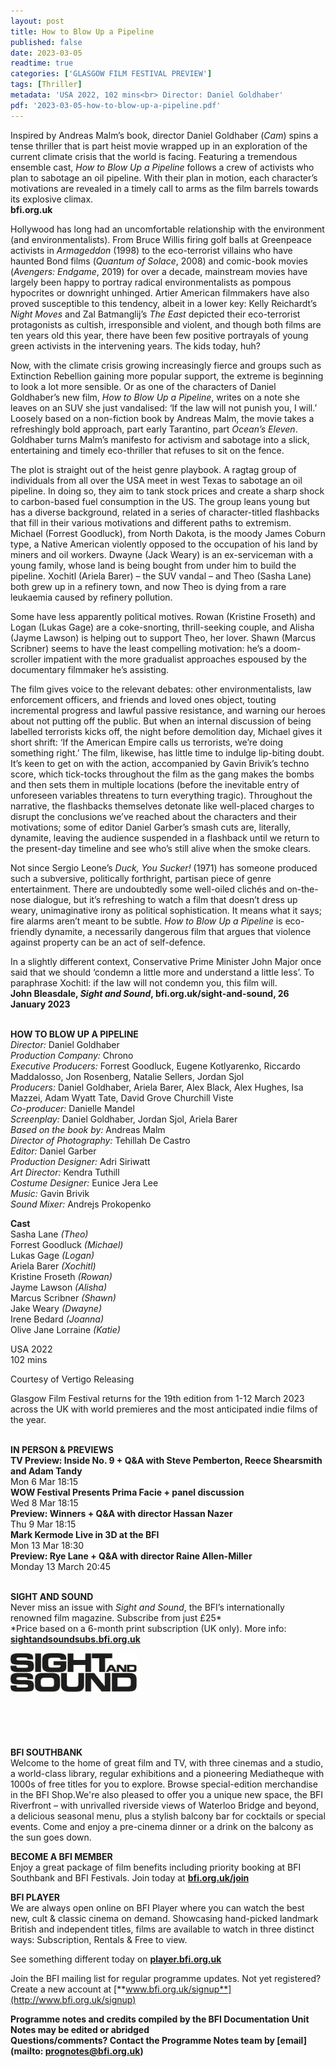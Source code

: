 ```yaml
---
layout: post
title: How to Blow Up a Pipeline
published: false
date: 2023-03-05
readtime: true
categories: ['GLASGOW FILM FESTIVAL PREVIEW']
tags: [Thriller]
metadata: 'USA 2022, 102 mins<br> Director: Daniel Goldhaber'
pdf: '2023-03-05-how-to-blow-up-a-pipeline.pdf'
---
```


Inspired by Andreas Malm’s book, director Daniel Goldhaber (_Cam_) spins a tense thriller that is part heist movie wrapped up in an exploration of the current climate crisis that the world is facing. Featuring a tremendous ensemble cast, _How to Blow Up a Pipeline_ follows a crew of activists who plan to sabotage an oil pipeline. With their plan in motion, each character’s motivations are revealed in a timely call to arms as the film barrels towards its explosive climax.  
**bfi.org.uk**

Hollywood has long had an uncomfortable relationship with the environment (and environmentalists). From Bruce Willis firing golf balls at Greenpeace activists in _Armageddon_ (1998) to the eco-terrorist villains who have haunted Bond films (_Quantum of Solace_, 2008) and comic-book movies (_Avengers: Endgame_, 2019) for over a decade, mainstream movies have largely been happy to portray radical environmentalists as pompous hypocrites or downright unhinged. Artier American filmmakers have also proved susceptible to this tendency, albeit in a lower key: Kelly Reichardt’s _Night Moves_ and Zal Batmanglij’s _The East_ depicted their eco-terrorist protagonists as cultish, irresponsible and violent, and though both films are ten years old this year, there have been few positive portrayals of young green activists in the intervening years. The kids today, huh?

Now, with the climate crisis growing increasingly fierce and groups such as Extinction Rebellion gaining more popular support, the extreme is beginning to look a lot more sensible. Or as one of the characters of Daniel Goldhaber’s new film, _How to Blow Up a Pipeline_, writes on a note she leaves on an SUV she just vandalised: ‘If the law will not punish you, I will.’ Loosely based on a non-fiction book by Andreas Malm, the movie takes a refreshingly bold approach, part early Tarantino, part _Ocean’s Eleven_. Goldhaber turns Malm’s manifesto for activism and sabotage into a slick, entertaining and timely eco-thriller that refuses to sit on the fence.

The plot is straight out of the heist genre playbook. A ragtag group of individuals from all over the USA meet in west Texas to sabotage an oil pipeline. In doing so, they aim to tank stock prices and create a sharp shock to carbon-based fuel consumption in the US. The group leans young but has a diverse background, related in a series of character-titled flashbacks that fill in their various motivations and different paths to extremism. Michael (Forrest Goodluck), from North Dakota, is the moody James Coburn type, a Native American violently opposed to the occupation of his land by miners and oil workers. Dwayne (Jack Weary) is an ex-serviceman with a young family, whose land is being bought from under him to build the pipeline. Xochitl (Ariela Barer) – the SUV vandal – and Theo (Sasha Lane) both grew up in a refinery town, and now Theo is dying from a rare leukaemia caused by refinery pollution.

Some have less apparently political motives. Rowan (Kristine Froseth) and Logan (Lukas Gage) are a coke-snorting, thrill-seeking couple, and Alisha (Jayme Lawson) is helping out to support Theo, her lover. Shawn (Marcus Scribner) seems to have the least compelling motivation: he’s a doom-scroller impatient with the more gradualist approaches espoused by the documentary filmmaker he’s assisting.

The film gives voice to the relevant debates: other environmentalists, law enforcement officers, and friends and loved ones object, touting incremental progress and lawful passive resistance, and warning our heroes about not putting off the public. But when an internal discussion of being labelled terrorists kicks off, the night before demolition day, Michael gives it short shrift: ‘If the American Empire calls us terrorists, we’re doing something right.’ The film, likewise, has little time to indulge lip-biting doubt. It’s keen to get on with the action, accompanied by Gavin Brivik’s techno score, which tick-tocks throughout the film as the gang makes the bombs and then sets them in multiple locations (before the inevitable entry of unforeseen variables threatens to turn everything tragic). Throughout the narrative, the flashbacks themselves detonate like well-placed charges to disrupt the conclusions we’ve reached about the characters and their motivations; some of editor Daniel Garber’s smash cuts are, literally, dynamite, leaving the audience suspended in a flashback until we return to the present-day timeline and see who’s still alive when the smoke clears.

Not since Sergio Leone’s _Duck, You Sucker!_ (1971) has someone produced such a subversive, politically forthright, partisan piece of genre entertainment. There are undoubtedly some well-oiled clichés and on-the-nose dialogue, but it’s refreshing to watch a film that doesn’t dress up weary, unimaginative irony as political sophistication. It means what it says; fire alarms aren’t meant to be subtle. _How to Blow Up a Pipeline_ is eco-friendly dynamite, a necessarily dangerous film that argues that violence against property can be an act of  self-defence.

In a slightly different context, Conservative Prime Minister John Major once said that we should ‘condemn a little more and understand a little less’. To paraphrase Xochitl: if the law will not condemn you, this film will.  
**John Bleasdale, _Sight and Sound_, bfi.org.uk/sight-and-sound, 26 January 2023**
<br><br>

**HOW TO BLOW UP A PIPELINE**<br>
_Director:_ Daniel Goldhaber<br>
_Production Company:_ Chrono<br>
_Executive Producers:_ Forrest Goodluck,  Eugene Kotlyarenko, Riccardo Maddalosso,  Jon Rosenberg, Natalie Sellers, Jordan Sjol<br>
_Producers:_ Daniel Goldhaber, Ariela Barer,  Alex Black, Alex Hughes, Isa Mazzei,  Adam Wyatt Tate, David Grove Churchill Viste<br>
_Co-producer:_ Danielle Mandel<br>
_Screenplay:_ Daniel Goldhaber, Jordan Sjol,  Ariela Barer<br>
_Based on the book by:_ Andreas Malm<br>
_Director of Photography:_ Tehillah De Castro<br>
_Editor:_ Daniel Garber<br>
_Production Designer:_ Adri Siriwatt<br>
_Art Director:_ Kendra Tuthill<br>
_Costume Designer:_ Eunice Jera Lee<br>
_Music:_ Gavin Brivik<br>
_Sound Mixer:_ Andrejs Prokopenko<br>

**Cast**<br>
Sasha Lane _(Theo)_<br>
Forrest Goodluck _(Michael)_<br>
Lukas Gage _(Logan)_<br>
Ariela Barer _(Xochitl)_<br>
Kristine Froseth _(Rowan)_<br>
Jayme Lawson _(Alisha)_<br>
Marcus Scribner _(Shawn)_<br>
Jake Weary _(Dwayne)_<br>
Irene Bedard _(Joanna)_<br>
Olive Jane Lorraine _(Katie)_<br>

USA 2022<br>
102 mins

Courtesy of Vertigo Releasing

Glasgow Film Festival returns for the 19th edition from 1-12 March 2023 across the UK with world premieres and the most anticipated indie films of the year.<br><br>


**IN PERSON & PREVIEWS**<br>
**TV Preview: Inside No. 9 + Q&A with Steve Pemberton, Reece Shearsmith and Adam Tandy**<br>
Mon 6 Mar 18:15<br>
**WOW Festival Presents Prima Facie  + panel discussion**<br>
Wed 8 Mar 18:15<br>
**Preview: Winners + Q&A with director  Hassan Nazer**<br>
Thu 9 Mar 18:15<br>
**Mark Kermode Live in 3D at the BFI**<br>
Mon 13 Mar 18:30<br>
**Preview: Rye Lane + Q&A with director  Raine Allen-Miller**<br>
Monday 13 March 20:45<br>
<br>

**SIGHT AND SOUND**<br>
Never miss an issue with _Sight and Sound_, the BFI’s internationally renowned film magazine. Subscribe from just £25*<br>
*Price based on a 6-month print subscription (UK only). More info: [**sightandsoundsubs.bfi.org.uk**](https://sightandsoundsubs.bfi.org.uk/subscribe)

<img style="float: left;" src="/img/sight-and-sound.jpg" width="40%" height="40%"><br><br><br><br><br><br><br><br>

**BFI SOUTHBANK**  
Welcome to the home of great film and TV, with three cinemas and a studio, a world-class library, regular exhibitions and a pioneering Mediatheque with 1000s of free titles for you to explore. Browse special-edition merchandise in the BFI Shop.We&#39;re also pleased to offer you a unique new space, the BFI Riverfront – with unrivalled riverside views of Waterloo Bridge and beyond, a delicious seasonal menu, plus a stylish balcony bar for cocktails or special events. Come and enjoy a pre-cinema dinner or a drink on the balcony as the sun goes down.  

**BECOME A BFI MEMBER**  
Enjoy a great package of film benefits including priority booking at BFI Southbank and BFI Festivals. Join today at [**bfi.org.uk/join**](http://www.bfi.org.uk/join)  

**BFI PLAYER**  
 We are always open online on BFI Player where you can watch the best new, cult &amp; classic cinema on demand. Showcasing hand-picked landmark British and independent titles, films are available to watch in three distinct ways: Subscription, Rentals &amp; Free to view.  

See something different today on [**player.bfi.org.uk**](https://player.bfi.org.uk)  

Join the BFI mailing list for regular programme updates. Not yet registered? Create a new account at [**www.bfi.org.uk/signup**](http://www.bfi.org.uk/signup)

**Programme notes and credits compiled by the BFI Documentation Unit  
Notes may be edited or abridged  
Questions/comments? Contact the Programme Notes team by [email](mailto: prognotes@bfi.org.uk)**

<!--stackedit_data:
eyJoaXN0b3J5IjpbLTE1NzI0NDQ0NjJdfQ==
-->
